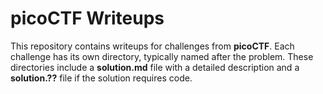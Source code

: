 # picoCTF Writeups

This repository contains writeups for challenges from **picoCTF**. Each challenge has its own directory, typically named after the problem. These directories include a **solution.md** file with a detailed description and a **solution.??** file if the solution requires code.
